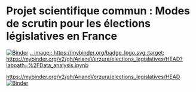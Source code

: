 # Projet scientifique commun : Modes de scrutin pour les élections législatives en France

[![Binder](https://mybinder.org/badge_logo.svg)](https://mybinder.org/v2/gh/ArianeVerzura/elections_legislatives/HEAD?labpath=%2FData_analysis.ipynb)
[.. image:: https://mybinder.org/badge_logo.svg
 :target: https://mybinder.org/v2/gh/ArianeVerzura/elections_legislatives/HEAD?labpath=%2FData_analysis.ipynb
](https://mybinder.org/v2/gh/ArianeVerzura/elections_legislatives/HEAD?labpath=%2FData_analysis.ipynb)





https://mybinder.org/v2/gh/ArianeVerzura/elections_legislatives/HEAD
[![Binder](https://mybinder.org/badge_logo.svg)](https://mybinder.org/v2/gh/ArianeVerzura/elections_legislatives/HEAD)
